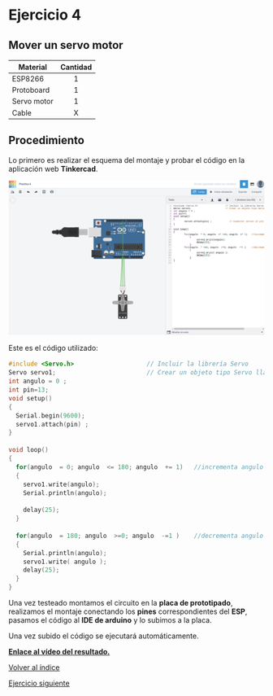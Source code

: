 <h1>Ejercicio 4</h1>

<h2>Mover un servo motor</h2>

| Material        | Cantidad           |
| ------------- |:-------------:|
| ESP8266       | 1      |
| Protoboard    | 1      |
| Servo motor   | 1      |
| Cable         | X      |      

<h2>Procedimiento</h2>

Lo primero es realizar el esquema del montaje y probar el código en la aplicación web __Tinkercad__.

<img src="img/Ejercicio_04.png" alt="Ejercicio_01.png" width="800"/>

Este es el código utilizado:

```c
#include <Servo.h>                    // Incluir la librería Servo
Servo servo1;                         // Crear un objeto tipo Servo llamado servo1
int angulo = 0 ;
int pin=13;
void setup()
{
  Serial.begin(9600);
  servo1.attach(pin) ;
}

void loop()
{
  for(angulo  = 0; angulo  <= 180; angulo  += 1)   //incrementa angulo 1 grado
  {
    servo1.write(angulo);
    Serial.println(angulo);
 
    delay(25);
  }

  for(angulo  = 180; angulo  >=0; angulo  -=1 )    //decrementa angulo 1 grado
  {
    Serial.println(angulo);
    servo1.write( angulo );
    delay(25);
  }
}
```

Una vez testeado montamos el circuito en la __placa de prototipado__, realizamos el montaje conectando los __pines__ correspondientes del __ESP__, pasamos el código al __IDE de arduino__ y lo subimos a la placa.

Una vez subido el código se ejecutará automáticamente.

__[Enlace al vídeo del resultado.](https://www.youtube.com/watch?v=-SIvr6ABD7o&feature=youtu.be)__

[Volver al índice](readme.md)

[Ejercicio siguiente](Ejercicio5.md)
